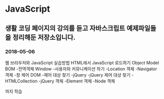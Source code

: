 # JavaScript
## 생활 코딩 페이지의 강의를 듣고 자바스크립트 예제파일들을 정리해둔 저장소입니다.
### 2018-05-06
웹 브라우저와 JavaScript
실습방법
HTML에서 JavaScript 로드하기
Object Model
BOM
-전역객체 Window
-사용자와 커뮤니케이션 하기
-Location 객체
-Navigator 객체
-창 제어
DOM
-제어 대상 찾기
-jQuery
-jQuery 제어 대상 찾기
-HTMLCollection
-jQuery 객체
-Element 객체
-Node 객체

까지 학습
